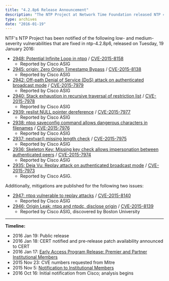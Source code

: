 ```yaml
---
title: "4.2.8p6 Release Announcement"
description: "The NTP Project at Network Time Foundation released NTP 4.2.8p6 on January 19, 2016. This release addresses 11 vulnerabilities."
type: archives
date: "2016-01-19"
---
```


NTF's NTP Project has been notified of the following low- and medium-severity vulnerabilities that are fixed in ntp-4.2.8p6, released on Tuesday, 19 January 2016:

* [2948: Potential Infinite Loop in ntpq](/support/securitynotice/ntpbug2948/) / [CVE-2015-8158](https://nvd.nist.gov/vuln/detail/CVE-2015-8158)
  * Reported by Cisco ASIG 
* [2945: origin: Zero Origin Timestamp Bypass](/support/securitynotice/ntpbug2945/) / [CVE-2015-8138](https://nvd.nist.gov/vuln/detail/CVE-2015-8138)
  * Reported by Cisco ASIG 
* [2942: Off-path Denial of Service (DoS) attack on authenticated broadcast mode](/support/securitynotice/ntpbug2942/) / [CVE-2015-7979](https://nvd.nist.gov/vuln/detail/CVE-2015-7979)
  * Reported by Cisco ASIG 
* [2940: Stack exhaustion in recursive traversal of restriction list](/support/securitynotice/ntpbug2940/) / [CVE-2015-7978](https://nvd.nist.gov/vuln/detail/CVE-2015-7978)
  * Reported by Cisco ASIG 
* [2939: reslist NULL pointer dereference](/support/securitynotice/ntpbug2939/) / [CVE-2015-7977](https://nvd.nist.gov/vuln/detail/CVE-2015-7977)
  * Reported by Cisco ASIG 
* [2938: ntpq saveconfig command allows dangerous characters in filenames](/support/securitynotice/ntpbug2938/) / [CVE-2015-7976](https://nvd.nist.gov/vuln/detail/CVE-2015-7976)
  * Reported by Cisco ASIG 
* [2937: nextvar() missing length check](/support/securitynotice/ntpbug2937/) / [CVE-2015-7975](https://nvd.nist.gov/vuln/detail/CVE-2015-7975)
  * Reported by Cisco ASIG 
* [2936: Skeleton Key: Missing key check allows impersonation between authenticated peers](/support/securitynotice/ntpbug2936/) / [CVE-2015-7974](https://nvd.nist.gov/vuln/detail/CVE-2015-7974)
  * Reported by Cisco ASIG 
* [2935: Deja Vu: Replay attack on authenticated broadcast mode](/support/securitynotice/ntpbug2935/) / [CVE-2015-7973](https://nvd.nist.gov/vuln/detail/CVE-2015-7973)
  * Reported by Cisco ASIG. 

Additionally, mitigations are published for the following two issues:

* [2947: ntpq vulnerable to replay attacks](/support/securitynotice/ntpbug2947/) / [CVE-2015-8140](https://nvd.nist.gov/vuln/detail/CVE-2015-8140)
  * Reported by Cisco ASIG 
* [2946: Origin Leak: ntpq and ntpdc, disclose origin](/support/securitynotice/ntpbug2946/) / [CVE-2015-8139](https://nvd.nist.gov/vuln/detail/CVE-2015-8139)
  * Reported by Cisco ASIG, discovered by Boston University 

* * *

**Timeline:**

* 2016 Jan 19: Public release
* 2016 Jan 18: CERT notified and pre-release patch availability announced to CERT
* 2016 Jan 17: [Early Access Program Release: Premier and Partner Institutional Members](https://www.nwtime.org/membership/benefits/)
* 2015 Nov 23: CVE numbers requested from Mitre
* 2015 Nov 5: [Notification to Institutional Members](https://www.nwtime.org/membership/benefits/)
* 2016 Oct 16: Initial notification from Cisco; analysis begins